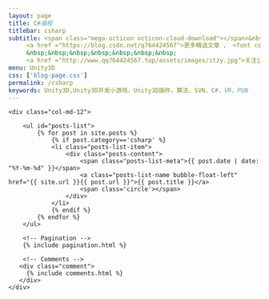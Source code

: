 ```yaml
---
layout: page
title: C#编程
titlebar: csharp
subtitle: <span class="mega-octicon octicon-cloud-download"></span>&nbsp;&nbsp;
     <a href ="https://blog.csdn.net/q764424567">更多精选文章 ， <font color="#EB9439">点我</font>查看！</a><br/><br/>
     &nbsp;&nbsp;&nbsp;&nbsp;&nbsp;&nbsp;&nbsp;
     <a href ="http://www.qq764424567.top/assets/images/itzy.jpg">关注公众号：<font color="#00FF00">恬静的小魔龙</font>，回复“大前端”进群交流。</a>
menu: Unity3D
css: ['blog-page.css']
permalink: /csharp
keywords: Unity3D,Unity3D开发小游戏，Unity3D插件，算法，SVN，C#，VR，PUN
---
```


<div class="row">

    <div class="col-md-12">

        <ul id="posts-list">
            {% for post in site.posts %}
                {% if post.category=='csharp' %}
                <li class="posts-list-item">
                    <div class="posts-content">
                        <span class="posts-list-meta">{{ post.date | date: "%Y-%m-%d" }}</span>
                        <a class="posts-list-name bubble-float-left" href="{{ site.url }}{{ post.url }}">{{ post.title }}</a>
                        <span class='circle'></span>
                    </div>
                </li>
                {% endif %}
            {% endfor %}
        </ul> 

        <!-- Pagination -->
        {% include pagination.html %}

        <!-- Comments -->
       <div class="comment">
         {% include comments.html %}
       </div>
    </div>

</div>
<script>
    $(document).ready(function(){

        // Enable bootstrap tooltip
        $("body").tooltip({ selector: '[data-toggle=tooltip]' });

    });
</script>
